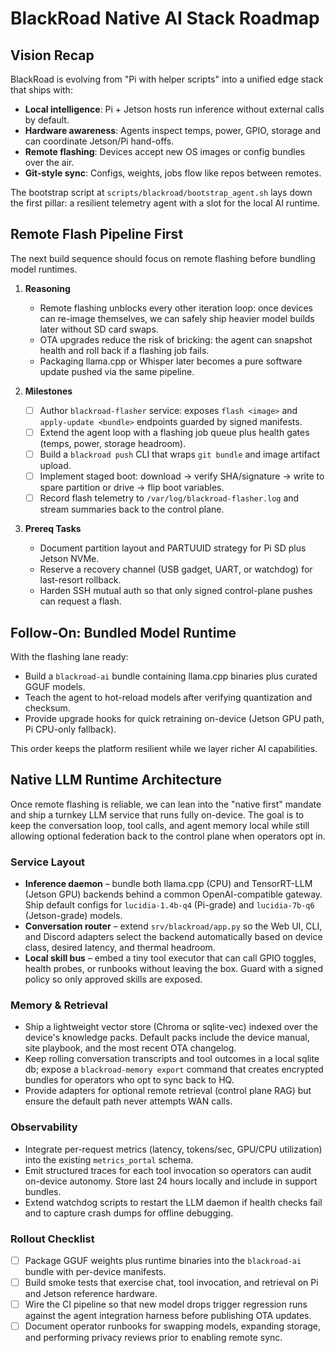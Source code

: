 # BlackRoad Native AI Stack Roadmap

## Vision Recap

BlackRoad is evolving from "Pi with helper scripts" into a unified edge stack that ships with:

- **Local intelligence**: Pi + Jetson hosts run inference without external calls by default.
- **Hardware awareness**: Agents inspect temps, power, GPIO, storage and can coordinate Jetson/Pi hand-offs.
- **Remote flashing**: Devices accept new OS images or config bundles over the air.
- **Git-style sync**: Configs, weights, jobs flow like repos between remotes.

The bootstrap script at `scripts/blackroad/bootstrap_agent.sh` lays down the first pillar: a resilient telemetry agent with a slot for the local AI runtime.

## Remote Flash Pipeline First

The next build sequence should focus on remote flashing before bundling model runtimes.

1. **Reasoning**
   - Remote flashing unblocks every other iteration loop: once devices can re-image themselves, we can safely ship heavier model builds later without SD card swaps.
   - OTA upgrades reduce the risk of bricking: the agent can snapshot health and roll back if a flashing job fails.
   - Packaging llama.cpp or Whisper later becomes a pure software update pushed via the same pipeline.

2. **Milestones**
   - [ ] Author `blackroad-flasher` service: exposes `flash <image>` and `apply-update <bundle>` endpoints guarded by signed manifests.
   - [ ] Extend the agent loop with a flashing job queue plus health gates (temps, power, storage headroom).
   - [ ] Build a `blackroad push` CLI that wraps `git bundle` and image artifact upload.
   - [ ] Implement staged boot: download → verify SHA/signature → write to spare partition or drive → flip boot variables.
   - [ ] Record flash telemetry to `/var/log/blackroad-flasher.log` and stream summaries back to the control plane.

3. **Prereq Tasks**
   - Document partition layout and PARTUUID strategy for Pi SD plus Jetson NVMe.
   - Reserve a recovery channel (USB gadget, UART, or watchdog) for last-resort rollback.
   - Harden SSH mutual auth so that only signed control-plane pushes can request a flash.

## Follow-On: Bundled Model Runtime

With the flashing lane ready:

- Build a `blackroad-ai` bundle containing llama.cpp binaries plus curated GGUF models.
- Teach the agent to hot-reload models after verifying quantization and checksum.
- Provide upgrade hooks for quick retraining on-device (Jetson GPU path, Pi CPU-only fallback).

This order keeps the platform resilient while we layer richer AI capabilities.

## Native LLM Runtime Architecture

Once remote flashing is reliable, we can lean into the "native first" mandate and
ship a turnkey LLM service that runs fully on-device. The goal is to keep the
conversation loop, tool calls, and agent memory local while still allowing
optional federation back to the control plane when operators opt in.

### Service Layout

- **Inference daemon** – bundle both llama.cpp (CPU) and TensorRT-LLM (Jetson GPU)
  backends behind a common OpenAI-compatible gateway. Ship default configs for
  `lucidia-1.4b-q4` (Pi-grade) and `lucidia-7b-q6` (Jetson-grade) models.
- **Conversation router** – extend `srv/blackroad/app.py` so the Web UI, CLI, and
  Discord adapters select the backend automatically based on device class,
  desired latency, and thermal headroom.
- **Local skill bus** – embed a tiny tool executor that can call GPIO toggles,
  health probes, or runbooks without leaving the box. Guard with a signed policy
  so only approved skills are exposed.

### Memory & Retrieval

- Ship a lightweight vector store (Chroma or sqlite-vec) indexed over the
  device's knowledge packs. Default packs include the device manual, site playbook,
  and the most recent OTA changelog.
- Keep rolling conversation transcripts and tool outcomes in a local sqlite db;
  expose a `blackroad-memory export` command that creates encrypted bundles for
  operators who opt to sync back to HQ.
- Provide adapters for optional remote retrieval (control plane RAG) but ensure
  the default path never attempts WAN calls.

### Observability

- Integrate per-request metrics (latency, tokens/sec, GPU/CPU utilization) into
  the existing `metrics_portal` schema.
- Emit structured traces for each tool invocation so operators can audit
  on-device autonomy. Store last 24 hours locally and include in support bundles.
- Extend watchdog scripts to restart the LLM daemon if health checks fail and to
  capture crash dumps for offline debugging.

### Rollout Checklist

- [ ] Package GGUF weights plus runtime binaries into the `blackroad-ai` bundle
      with per-device manifests.
- [ ] Build smoke tests that exercise chat, tool invocation, and retrieval on Pi
      and Jetson reference hardware.
- [ ] Wire the CI pipeline so that new model drops trigger regression runs
      against the agent integration harness before publishing OTA updates.
- [ ] Document operator runbooks for swapping models, expanding storage, and
      performing privacy reviews prior to enabling remote sync.
